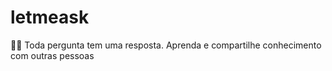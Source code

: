 # letmeask

💬❔ Toda pergunta tem uma resposta. Aprenda e compartilhe conhecimento com outras pessoas
